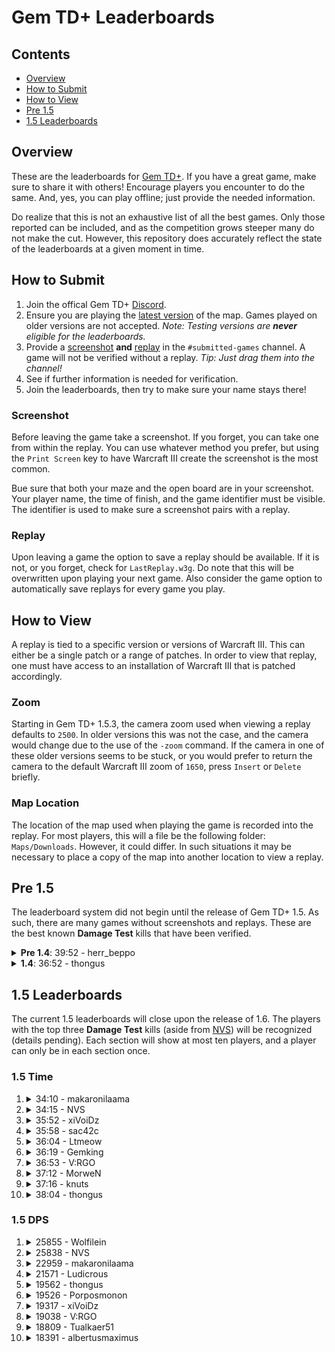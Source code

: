 # Gem TD+ Leaderboards

## Contents

- [Overview](#overview)
- [How to Submit](#how-to-submit)
- [How to View](#how-to-view)
- [Pre 1.5](#pre-15)
- [1.5 Leaderboards](#15-leaderboards)

## Overview

These are the leaderboards for [Gem TD+].  If you have a great game, make
sure to share it with others!  Encourage players you encounter to do the
same.  And, yes, you can play offline; just provide the needed information.

Do realize that this is not an exhaustive list of all the best games.  Only
those reported can be included, and as the competition grows steeper many do
not make the cut.  However, this repository does accurately reflect the
state of the leaderboards at a given moment in time.

[Gem TD+]: https://github.com/nvs/gem

## How to Submit

1. Join the offical Gem TD+ [Discord].
2. Ensure you are playing the [latest version] of the map.  Games played on
   older versions are not accepted.  *Note: Testing versions are **never**
   eligible for the leaderboards.*
3. Provide a [screenshot](#screenshot) **and** [replay](#replay) in the
   `#submitted-games` channel.  A game will not be verified without a
   replay. *Tip: Just drag them into the channel!*
4. See if further information is needed for verification.
5. Join the leaderboards, then try to make sure your name stays there!

[Discord]: https://discord.gg/PxNNp77
[latest version]: https://github.com/nvs/gem/releases/latest

### Screenshot

Before leaving the game take a screenshot.  If you forget, you can take one
from within the replay.  You can use whatever method you prefer, but using
the `Print Screen` key to have Warcraft III create the screenshot is the
most common.

Bue sure that both your maze and the open board are in your screenshot.
Your player name, the time of finish, and the game identifier must be
visible.  The identifier is used to make sure a screenshot pairs with a
replay.

### Replay

Upon leaving a game the option to save a replay should be available.  If it
is not, or you forget, check for `LastReplay.w3g`.  Do note that this will
be overwritten upon playing your next game.  Also consider the game option
to automatically save replays for every game you play.

## How to View

A replay is tied to a specific version or versions of Warcraft III.  This
can either be a single patch or a range of patches.  In order to view that
replay, one must have access to an installation of Warcraft III that is
patched accordingly.

### Zoom

Starting in Gem TD+ 1.5.3, the camera zoom used when viewing a replay
defaults to `2500`.  In older versions this was not the case, and the camera
would change due to the use of the `-zoom` command.  If the camera in one of
these older versions seems to be stuck, or you would prefer to return the
camera to the default Warcraft III zoom of `1650`, press `Insert` or
`Delete` briefly.

### Map Location

The location of the map used when playing the game is recorded into the
replay.  For most players, this will a file be the following folder:
`Maps/Downloads`.  However, it could differ.  In such situations it may be
necessary to place a copy of the map into another location to view a replay.

## Pre 1.5

The leaderboard system did not begin until the release of Gem TD+ 1.5.  As
such, there are many games without screenshots and replays.  These are the
best known **Damage Test** kills that have been verified.

<details>
<summary><strong>Pre 1.4</strong>: 39:52 - herr_beppo</summary>

- Patch: Unknown.  Most likely 1.26.
- Version: Bryvx's Gem TD 3.1
- Notes: The video says Gem TD 4.0.  However, there is no actual gameplay
  difference between that unofficial version and the last official version
  by Bryvx.  Until Gem TD+ 1.4.0, the gameplay and balance between the
  original Gem TD and that of Gem TD Plus was essentially the same.
- [Video](https://www.youtube.com/watch?v=Mydun82zEX8)

![](other/39_52-herr_beppo.jpg?raw=true)
</details>

<details>
<summary><strong>1.4</strong>: 36:52 - thongus</summary>

- Patch: 1.28.5
- Version: 1.4.0
- [Replay](1.4/36_52-thongus-1.28.5-1.4.0.w3g?raw=true)

![](1.4/36_52-thongus-1.28.5-1.4.0.jpg?raw=true)
</details>

## 1.5 Leaderboards

The current 1.5 leaderboards will close upon the release of 1.6.  The
players with the top three **Damage Test** kills (aside from [NVS]) will be
recognized (details pending).  Each section will show at most ten players,
and a player can only be in each section once.

[NVS]: https://github.com/nvs

### 1.5 Time

1.  <details>
    <summary>34:10 - makaronilaama</summary>

    - Patch: 1.30.4
    - Version: 1.5.2
    - [Replay](1.5/time/34_10-makaronilaama-1.30.4-1.5.2.w3g?raw=true)

    ![](1.5/time/34_10-makaronilaama-1.30.4-1.5.2.jpg?raw=true)
    </details>

2.  <details>
    <summary>34:15 - NVS</summary>

    - Patch: 1.30.3
    - Version: 1.5.1
    - [Replay](1.5/time/34_15-NVS-1.30.3-1.5.1.w3g?raw=true)

    ![](1.5/time/34_15-NVS-1.30.3-1.5.1.jpg?raw=true)
    </details>

3.  <details>
    <summary>35:52 - xiVoiDz</summary>

    - Patch: 1.30.4
    - Version: 1.5.2
    - [Replay](1.5/time/35_52-xiVoiDz-1.30.4-1.5.2.w3g?raw=true)

    ![](1.5/time/35_52-xiVoiDz-1.30.4-1.5.2.jpg?raw=true)
    </details>

4.  <details>
    <summary>35:58 - sac42c</summary>

    - Patch: 1.30.4
    - Version: 1.5.2
    - [Replay](1.5/time/35_58-sac42c-1.30.4-1.5.2.w3g?raw=true)
    - Notes: Map is located at `Maps/FrozenThrone/Community`.

    ![](1.5/time/35_58-sac42c-1.30.4-1.5.2.jpg?raw=true)
    </details>

5.  <details>
    <summary>36:04 - Ltmeow</summary>

    - Patch: 1.30.4
    - Version: 1.5.2
    - [Replay](1.5/time/36_04-Ltmeow-1.30.4-1.5.2.w3g?raw=true)

    ![](1.5/time/36_04-Ltmeow-1.30.4-1.5.2.jpg?raw=true)
    </details>

6.  <details>
    <summary>36:19 - Gemking</summary>

    - Patch: 1.30.4
    - Version: 1.5.2
    - [Replay](1.5/time/36_19-Gemking-1.30.4-1.5.2.w3g?raw=true)

    ![](1.5/time/36_19-Gemking-1.30.4-1.5.2.jpg?raw=true)
    </details>

7.  <details>
    <summary>36:53 - V:RGO</summary>

    - Patch: 1.30.2
    - Version: 1.5.1
    - [Replay](1.5/time/36_53-V:RGO-1.30.2-1.5.1.w3g?raw=true)

    ![](1.5/time/36_53-V:RGO-1.30.2-1.5.1.jpg?raw=true)
    </details>

8.  <details>
    <summary>37:12 - MorweN</summary>

    - Patch: 1.30.4
    - Version: 1.5.2
    - [Replay](1.5/time/37_12-MorweN-1.30.4-1.5.2.w3g?raw=true)

    ![](1.5/time/37_12-MorweN-1.30.4-1.5.2.jpg?raw=true)
    </details>

9.  <details>
    <summary>37:16 - knuts</summary>

    - Patch: 1.30.2
    - Version: 1.5.1
    - [Replay](1.5/time/37_16-knuts-1.30.2-1.5.1.w3g?raw=true)

    ![](1.5/time/37_16-knuts-1.30.2-1.5.1.jpg?raw=true)
    </details>

10. <details>
    <summary>38:04 - thongus</summary>

    - Patch: 1.30.2
    - Version: 1.5.1
    - [Replay](1.5/time/38_04-thongus-1.30.2-1.5.1.w3g?raw=true)

    ![](1.5/time/38_04-thongus-1.30.2-1.5.1.jpg?raw=true)
    </details>

### 1.5 DPS

1.  <details>
    <summary>25855 - Wolfilein</summary>

    - Patch: 1.30.4
    - Version: 1.5.3
    - [Replay](1.5/dps/25855-Wolfilein-1.30.4-1.5.3.w3g?raw=true)

    ![](1.5/dps/25855-Wolfilein-1.30.4-1.5.3.jpg?raw=true)
    </details>

2.  <details>
    <summary>25838 - NVS</summary>

    - Patch: 1.30.2
    - Version: 1.5.1
    - [Replay](1.5/dps/25838-NVS-1.30.2-1.5.1.w3g?raw=true)

    ![](1.5/dps/25838-NVS-1.30.2-1.5.1.jpg?raw=true)
    </details>

3.  <details>
    <summary>22959 - makaronilaama</summary>

    - Patch: 1.30.3
    - Version: 1.5.1
    - [Replay](1.5/dps/22959-makaronilaama-1.30.3-1.5.1.w3g?raw=true)

    ![](1.5/dps/22959-makaronilaama-1.30.3-1.5.1.jpg?raw=true)
    </details>

4.  <details>
    <summary>21571 - Ludicrous</summary>

    - Patch: 1.30.2
    - Version: 1.5.1
    - [Replay](1.5/dps/21571-Ludicrous-1.30.2-1.5.1.w3g?raw=true)

    ![](1.5/dps/21571-Ludicrous-1.30.2-1.5.1.jpg?raw=true)
    </details>

5.  <details>
    <summary>19562 - thongus</summary>

    - Patch: 1.30.2
    - Version: 1.5.1
    - [Replay](1.5/time/38_04-thongus-1.30.2-1.5.1.w3g?raw=true)
    - Notes: This is the same game as `38:04 - thongus`.

    ![](1.5/time/38_04-thongus-1.30.2-1.5.1.jpg?raw=true)
    </details>

6.  <details>
    <summary>19526 - Porposmonon</summary>

    - Patch: 1.30.4
    - Version: 1.5.3
    - [Replay](1.5/dps/19526-Porposmonon-1.30.4-1.5.3.w3g?raw=true)

    ![](1.5/dps/19526-Porposmonon-1.30.4-1.5.3.jpg?raw=true)
    </details>

7.  <details>
    <summary>19317 - xiVoiDz</summary>

    - Patch: 1.30.2
    - Version: 1.5.1
    - [Replay](1.5/dps/19317-xiVoiDz-1.30.2-1.5.1.w3g?raw=true)

    ![](1.5/dps/19317-xiVoiDz-1.30.2-1.5.1.jpg?raw=true)
    </details>

8.  <details>
    <summary>19038 - V:RGO</summary>

    - Patch: 1.30.4
    - Version: 1.5.2
    - [Replay](1.5/dps/19038-V:RGO-1.30.4-1.5.2.w3g?raw=true)

    ![](1.5/dps/19038-V:RGO-1.30.4-1.5.2.jpg?raw=true)
    </details>

9.  <details>
    <summary>18809 - Tualkaer51</summary>

    - Patch: 1.30.4
    - Version: 1.5.1
    - [Replay](1.5/dps/18809-Tualkaer51-1.30.4-1.5.1.jpg?raw=true)

    ![](1.5/dps/18809-Tualkaer51-1.30.4-1.5.1.jpg?raw=true)
    </details>

10. <details>
    <summary>18391 - albertusmaximus</summary>

    - Patch: 1.30.4
    - Version: 1.5.3
    - [Replay](1.5/dps/18391-albertusmaximus-1.30.4-1.5.3.w3g?raw=true)

    ![](1.5/dps/18391-albertusmaximus-1.30.4-1.5.3.jpg?raw=true)
    </details>
